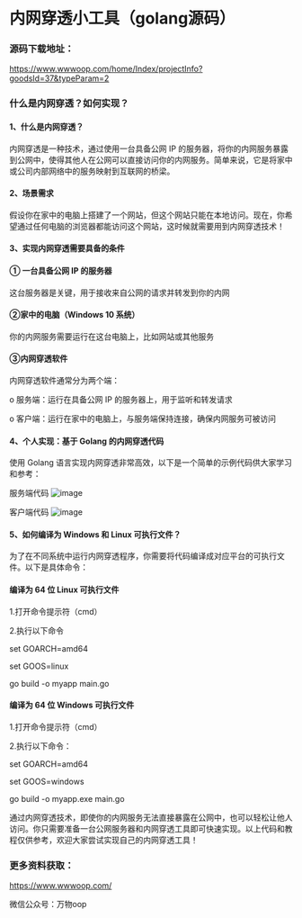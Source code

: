 # 内网穿透小工具（golang源码）
### 源码下载地址：
https://www.wwwoop.com/home/Index/projectInfo?goodsId=37&typeParam=2

### 什么是内网穿透？如何实现？
#### 1、什么是内网穿透？
内网穿透是一种技术，通过使用一台具备公网 IP 的服务器，将你的内网服务暴露到公网中，使得其他人在公网可以直接访问你的内网服务。简单来说，它是将家中或公司内部网络中的服务映射到互联网的桥梁。

#### 2、场景需求
假设你在家中的电脑上搭建了一个网站，但这个网站只能在本地访问。现在，你希望通过任何电脑的浏览器都能访问这个网站，这时候就需要用到内网穿透技术！

#### 3、实现内网穿透需要具备的条件
#### ① 一台具备公网 IP 的服务器
这台服务器是关键，用于接收来自公网的请求并转发到你的内网

#### ②家中的电脑（Windows 10 系统）
你的内网服务需要运行在这台电脑上，比如网站或其他服务

#### ③内网穿透软件
内网穿透软件通常分为两个端：

o 服务端：运行在具备公网 IP 的服务器上，用于监听和转发请求

o 客户端：运行在家中的电脑上，与服务端保持连接，确保内网服务可被访问

#### 4、个人实现：基于 Golang 的内网穿透代码
使用 Golang 语言实现内网穿透非常高效，以下是一个简单的示例代码供大家学习和参考：

服务端代码 
![image](https://github.com/user-attachments/assets/a291780c-0ad0-4bb2-8573-38b54076473d)

客户端代码
![image](https://github.com/user-attachments/assets/54af4d76-f19b-4c63-afd3-32e1fcb0d0ba)

#### 5、如何编译为 Windows 和 Linux 可执行文件？

为了在不同系统中运行内网穿透程序，你需要将代码编译成对应平台的可执行文件。以下是具体命令：

#### 编译为 64 位 Linux 可执行文件
1.打开命令提示符（cmd）

2.执行以下命令

set GOARCH=amd64

set GOOS=linux

go build -o myapp main.go

#### 编译为 64 位 Windows 可执行文件
1.打开命令提示符（cmd）

2.执行以下命令：

set GOARCH=amd64

set GOOS=windows

go build -o myapp.exe main.go

通过内网穿透技术，即使你的内网服务无法直接暴露在公网中，也可以轻松让他人访问。你只需要准备一台公网服务器和内网穿透工具即可快速实现。以上代码和教程仅供参考，欢迎大家尝试实现自己的内网穿透工具！

### 更多资料获取：
https://www.wwwoop.com/

微信公众号：万物oop

